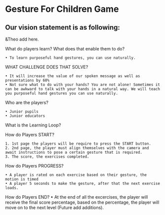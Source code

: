 # Gesture For Children Game
## Our vision statement is as following:
&Theo add here.

What do players learn? What does that enable them to do? 

    • To learn purposeful hand gestures, you can use naturally.

	

WHAT CHALLENGE DOES THAT SOLVE?

    • It will increase the value of our spoken message as well as presentations by 60%
    • Not sure what to do with your hands? You are not alone! Sometimes it can be awkward to talk with your hands in a natural way. We will teach you purposeful hand gestures you can use naturally.

Who are the players?

    • Junior pupils
    • Junior educators 

What is the Learning Loop?


How do Players START?

    1. 1st page the players will be require to press the START button.
    2. 2nd page, the player must align themselves with the camera and await instructions to pose a certain gesture that is required.
    3. The score, the exercises completed. 

How do Players PROGRESS?

    • A player is rated on each exercise based on their gesture, the motion is timed
    • A player 5 seconds to make the gesture, after that the next exercise loads.

How do Players END?
    • At the end of all the excercises, the player will receive the final score percentage, based on the percentage, the player will move on to the next level (Future add additions).
